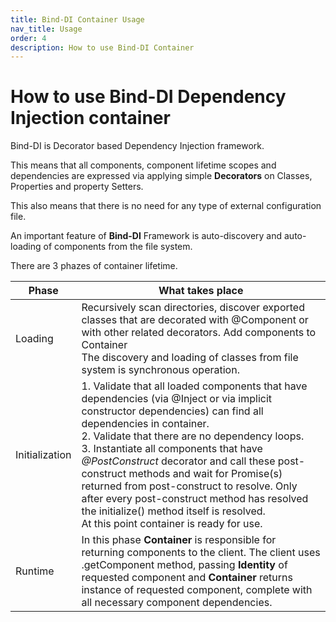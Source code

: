 ```yaml
---
title: Bind-DI Container Usage
nav_title: Usage
order: 4
description: How to use Bind-DI Container
---
```


# How to use Bind-DI Dependency Injection container
Bind-DI is Decorator based Dependency Injection framework.

This means that all components, component lifetime scopes and dependencies are expressed
via applying simple **Decorators** on Classes, Properties and property Setters.

This also means that there is no need for any type of external configuration file.

An important feature of **Bind-DI** Framework is auto-discovery and auto-loading of components from the file system.

There are 3 phazes of container lifetime.

| Phase | What takes place |  
| ---- | ---- |
| Loading | Recursively scan directories, discover exported classes that are decorated with @Component or with other related decorators. Add components to Container<br>The discovery and loading of classes from file system is synchronous operation. |
| Initialization | 1. Validate that all loaded components that have dependencies (via @Inject or via implicit constructor dependencies) can find all dependencies in container. <br>2. Validate that there are no dependency loops.<br>3. Instantiate all components that have _@PostConstruct_ decorator and call these post-construct methods and wait for Promise(s) returned from post-construct to resolve. Only after every post-construct method has resolved the initialize() method itself is resolved. <br>At this point container is ready for use.|
| Runtime | In this phase **Container** is responsible for returning components to the client. The client uses .getComponent method, passing **Identity** of requested component and **Container** returns instance of requested component, complete with all necessary component dependencies.|



